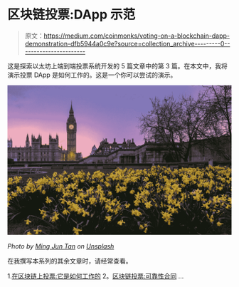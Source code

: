 # 区块链投票:DApp 示范

> 原文：<https://medium.com/coinmonks/voting-on-a-blockchain-dapp-demonstration-dfb5944a0c9e?source=collection_archive---------0----------------------->

这是探索以太坊上端到端投票系统开发的 5 篇文章中的第 3 篇。在本文中，我将演示投票 DApp 是如何工作的。这是一个你可以尝试的演示。

![](img/479decdccca6b15b7d8f71dd3ec62f8c.png)

*Photo by* [*Ming Jun Tan*](https://unsplash.com/photos/o6ICDlt5_2k?utm_source=unsplash&utm_medium=referral&utm_content=creditCopyText) *on* [*Unsplash*](https://unsplash.com/search/photos/government?utm_source=unsplash&utm_medium=referral&utm_content=creditCopyText)

在我撰写本系列的其余文章时，请经常查看。

1.[在区块链上投票:它是如何工作的](/coinmonks/voting-on-a-blockchain-how-it-works-3bb41582f403)
2。[区块链投票:可靠性合同](/coinmonks/voting-on-a-blockchain-solidity-contract-codes-explained-c677996d94f2) …